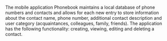 The mobile application Phonebook maintains a local database of phone numbers and contacts and allows for each new entry to store information about the contact name, phone number, additional contact description and user category (acquaintances, colleagues, family, friends). The application has the following functionality: creating, viewing, editing and deleting a contact.
